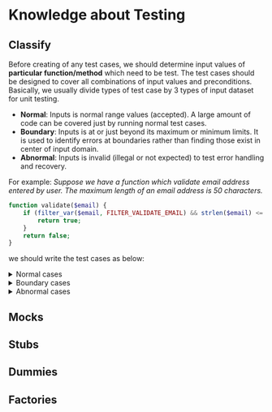 # Knowledge about Testing

## Classify

Before creating of any test cases, we should determine input values of **particular function/method** which need to be test. The test cases should be designed to cover all combinations of input values and preconditions. Basically, we usually divide types of test case by 3 types of input dataset for unit testing.

- **Normal**: Inputs is normal range values (accepted). A large amount of code can be covered just by running normal test cases.
- **Boundary**: Inputs is at or just beyond its maximum or minimum limits. It is used to identify errors at boundaries rather than finding those exist in center of input domain.
- **Abnormal**: Inputs is invalid (illegal or not expected) to test error handling and recovery.

For example: *Suppose we have a function which validate email address entered by user. The maximum length of an email address is 50 characters.*

```php
function validate($email) {
    if (filter_var($email, FILTER_VALIDATE_EMAIL) && strlen($email) <= 50) {
        return true;
    }
    return false;
}

```

we should write the test cases as below:

<details>
    <summary>Normal cases</summary>

```php
public function test_valid_email_format_and_length()
{
    // Email with length 18 (less than: maximum - 1)
    $email = "sample@framgia.com";
    $this->assertEquals(true, validate($email));
}
```

</details>

<details>
    <summary>Boundary cases</summary>

```php
public function test_valid_email_format_and_length_max_minus()
{
    // Email with length 49 (maximum - 1)
    $email = "samplesamplesamplesamplesamplesamples@framgia.com";
    $this->assertEquals(true, validate($email));
}

public function test_valid_email_format_and_length_max()
{
    // Email with length 50 (equal maximum)
    $email = "samplesamplesamplesamplesamplesamplesa@framgia.com";
    $this->assertEquals(true, validate($email));
}

public function test_valid_email_format_and_length_max_plus()
{
    // Email with length 51 (maximum + 1)
    $email = "samplesamplesamplesamplesamplesamplesam@framgia.com";
    $this->assertEquals(false, validate($email));
}
```

</details>

<details>
    <summary>Abnormal cases</summary>

```php
public function test_invalid_email_format()
{
    // Invalid email format with normal length (between 0 ~ 50)
    $email = "framgia.com";
    $this->assertEquals(false, validate($email));
}

public function test_valid_email_format_and_length_exceeded()
{
    // Email with length 54
    $email = "samplesamplesamplesamplesamplesamplesample@framgia.com";
    $this->assertEquals(false, validate($email));
}
```

</details>

## Mocks

## Stubs

## Dummies

## Factories

